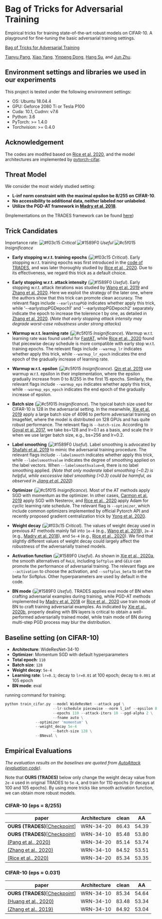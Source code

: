 # Bag of Tricks for Adversarial Training
Empirical tricks for training state-of-the-art robust models on CIFAR-10. A playground for fine-tuning the basic adversarial training settings. 

[Bag of Tricks for Adversarial Training](https://arxiv.org/abs/2010.00467)

[Tianyu Pang](http://ml.cs.tsinghua.edu.cn/~tianyu/), [Xiao Yang](https://github.com/ShawnXYang), [Yinpeng Dong](http://ml.cs.tsinghua.edu.cn/~yinpeng/), [Hang Su](http://www.suhangss.me/), and [Jun Zhu](http://ml.cs.tsinghua.edu.cn/~jun/index.shtml).

## Environment settings and libraries we used in our experiments

This project is tested under the following environment settings:
- OS: Ubuntu 18.04.4
- GPU: Geforce 2080 Ti or Tesla P100
- Cuda: 10.1, Cudnn: v7.6
- Python: 3.6
- PyTorch: >= 1.4.0
- Torchvision: >= 0.4.0

## Acknowledgement
The codes are modifed based on [Rice et al. 2020](https://github.com/locuslab/robust_overfitting), and the model architectures are implemented by [pytorch-cifar](https://github.com/kuangliu/pytorch-cifar).

## Threat Model
We consider the most widely studied setting:
- **L-inf norm constraint with the maximal epsilon be 8/255 on CIFAR-10**.
- **No accessibility to additional data, neither labeled nor unlabeled**.
- **Utilize the PGD-AT framework in [Madry et al. 2018](https://arxiv.org/abs/1706.06083)**.

(Implementations on the TRADES framework can be found [here](https://github.com/ShawnXYang/AT_HE))

## Trick Candidates
Importance rate: ![#f03c15](https://via.placeholder.com/15/f03c15/000000?text=+) *Critical*  ![#1589F0](https://via.placeholder.com/15/1589F0/000000?text=+) *Useful*  ![#c5f015](https://via.placeholder.com/15/c5f015/000000?text=+) *Insignificance*

- **Early stopping w.r.t. training epochs** (![#f03c15](https://via.placeholder.com/15/f03c15/000000?text=+) *Critical*).
Early stopping w.r.t. training epochs was first introduced in the [code of TRADES](https://github.com/yaodongyu/TRADES), and was later thoroughly studied by [Rice et al., 2020](https://arxiv.org/abs/2002.11569). Due to its effectiveness, we regard this trick as a default choice.

- **Early stopping w.r.t. attack intensity** (![#1589F0](https://via.placeholder.com/15/1589F0/000000?text=+) *Useful*). Early stopping w.r.t. attack iterations was studied by [Wang et al. 2019](proceedings.mlr.press/v97/wang19i/wang19i.pdf) and [Zhang et al. 2020](https://arxiv.org/abs/2002.11242). Here we exploit the strategy of the later one, where the authors show that this trick can promote clean accuracy. The relevant flags include `--earlystopPGD` indicates whether apply this trick, while '--earlystopPGDepoch1' and '--earlystopPGDepoch2' separately indicate the epoch to increase the tolerence t by one, as detailed in [Zhang et al. 2020](https://arxiv.org/abs/2002.11242). (*Note that early stopping attack intensity may degrade worst-case robustness under strong attacks*)

- **Warmup w.r.t. learning rate** (![#c5f015](https://via.placeholder.com/15/c5f015/000000?text=+) *Insignificance*). Warmup w.r.t. learning rate was found useful for [FastAT](https://arxiv.org/abs/2001.03994), while [Rice et al., 2020](https://arxiv.org/abs/2002.11569) found that piecewise decay schedule is more compatible with early stop w.r.t. training epochs. The relevant flags include `--warmup_lr` indicates whether apply this trick, while `--warmup_lr_epoch` indicates the end epoch of the gradually increase of learning rate.

- **Warmup w.r.t. epsilon** (![#c5f015](https://via.placeholder.com/15/c5f015/000000?text=+) *Insignificance*). [Qin et al. 2019](https://arxiv.org/abs/1907.02610) use warmup w.r.t. epsilon in their implementation, where the epsilon gradually increase from 0 to 8/255 in the first 15 epochs. Similarly, the relevant flags include `--warmup_eps` indicates whether apply this trick, while `--warmup_eps_epoch` indicates the end epoch of the gradually increase of epsilon.

- **Batch size** (![#c5f015](https://via.placeholder.com/15/c5f015/000000?text=+) *Insignificance*). The typical batch size used for CIFAR-10 is 128 in the adversarial setting. In the meanwhile, [Xie et al. 2019](https://arxiv.org/pdf/1812.03411.pdf) apply a large batch size of 4096 to perform adversarial training on ImageNet, where the model is distributed on 128 GPUs and has quite robust performance. The relevant flag is `--batch-size`. According to [Goyal et al. 2017](https://arxiv.org/abs/1706.02677), we take bs=128 and lr=0.1 as a basis, and scale the lr when we use larger batch size, e.g., bs=256 and lr=0.2.

- **Label smoothing** (![#1589F0](https://via.placeholder.com/15/1589F0/000000?text=+) *Useful*). Label smoothing is advocated by [Shafahi et al. 2019](https://arxiv.org/abs/1910.11585) to mimic the adversarial training procedure. The relevant flags include `--labelsmooth` indicates whether apply this trick, while `--labelsmoothvalue` indicates the degree of smoothing applied on the label vectors. When `--labelsmoothvalue=0`, there is no label smoothing applied. (*Note that only moderate label smoothing (~0.2) is helpful, while exccessive label smoothing (>0.3) could be harmful, as observed in [Jiang et al. 2020](https://arxiv.org/abs/2006.13726)*)

- **Optimizer** (![#c5f015](https://via.placeholder.com/15/c5f015/000000?text=+) *Insignificance*). Most of the AT methods apply SGD with momentum as the optimizer. In other cases, [Carmon et al. 2019](https://arxiv.org/abs/1905.13736) apply SGD with Nesterov, and [Rice et al., 2020](https://arxiv.org/abs/2002.11569) apply Adam for cyclic learning rate schedule. The relevant flag is `--optimizer`, which include common optimizers implemented by official Pytorch API and recently proposed gradient centralization trick by [Yong et al. 2020](https://arxiv.org/abs/2004.01461).

- **Weight decay** (![#f03c15](https://via.placeholder.com/15/f03c15/000000?text=+) *Critical*). The values of weight decay used in previous AT methods mainly fall into `1e-4` (e.g., [Wang et al. 2019](proceedings.mlr.press/v97/wang19i/wang19i.pdf)), `2e-4` (e.g., [Madry et al. 2018](https://arxiv.org/abs/1706.06083)), and `5e-4` (e.g., [Rice et al., 2020](https://arxiv.org/abs/2002.11569)). We find that slightly different values of weight decay could largely affect the robustness of the adversarially trained models.

- **Activation function** (![#1589F0](https://via.placeholder.com/15/1589F0/000000?text=+) *Useful*). As shown in [Xie et al., 2020a](https://arxiv.org/pdf/2006.14536.pdf), the smooth alternatives of `ReLU`, including `Softplus` and `GELU` can promote the performance of adversarial training. The relevant flags are `--activation` to choose the activation, and `--softplus_beta` to set the beta for Softplus. Other hyperparameters are used by default in the code.

- **BN mode** (![#1589F0](https://via.placeholder.com/15/1589F0/000000?text=+) *Useful*). TRADES applies eval mode of BN when crafting adversarial examples during training, while PGD-AT methods implemented by [Madry et al. 2018](https://arxiv.org/abs/1706.06083) or [Rice et al., 2020](https://arxiv.org/abs/2002.11569) use train mode of BN to craft training adversarial examples. As indicated by [Xie et al., 2020b](https://arxiv.org/pdf/1906.03787.pdf), properly dealing with BN layers is critical to obtain a well-performed adversarially trained model, while train mode of BN during multi-step PGD process may blur the distribution. 


## Baseline setting (on CIFAR-10)
- **Architecture**: WideResNet-34-10
- **Optimizer**: Momentum SGD with default hyperparameters
- **Total epoch**: `110`
- **Batch size**: `128`
- **Weight decay**: `5e-4`
- **Learning rate**: `lr=0.1`; decay to `lr=0.01` at 100 epoch; decay to `0.001` at 105 epoch
- **BN mode**: eval

running command for training:
```python
python train_cifar.py --model WideResNet --attack pgd \
                      --lr-schedule piecewise --norm l_inf --epsilon 8 \
                      --epochs 110 --attack-iters 10 --pgd-alpha 2 \
                      --fname auto \
		      --optimizer 'momentum' \
		      --weight_decay 5e-4
                      --batch-size 128 \
		      --BNeval \
```

## Empirical Evaluations
*The evaluation results on the baselines are quoted from  [AutoAttack](https://arxiv.org/abs/2003.01690) ([evaluation code](https://github.com/fra31/auto-attack/blob/master/autoattack/examples/eval.py))*. 

Note that **OURS (TRADES)** below only change the weight decay value from `2e-4` used in original TRADES to `5e-4`, and train for 110 epochs (lr decays at 100 and 105 epochs). By using more tricks like smooth activation function, we can obtain more robust models.

### CIFAR-10 (eps = 8/255)
|paper           | Architecture | clean         | AA |
|---|:---:|:---:|:---:|
| **OURS (TRADES)**[[Checkpoint](http://ml.cs.tsinghua.edu.cn/~xiaoyang/downloads/bag_of_tricks/wide20_trades_eps8_tricks.pt)] | WRN-34-20| 86.43 | 54.39 |
| **OURS (TRADES)**[[Checkpoint](http://ml.cs.tsinghua.edu.cn/~xiaoyang/downloads/bag_of_tricks/wide10_trades_eps8_tricks.pt)] | WRN-34-10| 85.48 | 53.80 |
| [(Pang et al., 2020)](https://arxiv.org/abs/2002.08619) | WRN-34-20| 85.14 | 53.74 |
| [(Zhang et al., 2020)](https://arxiv.org/abs/2002.11242)| WRN-34-10| 84.52 | 53.51 |
| [(Rice et al., 2020)](https://arxiv.org/abs/2002.11569) | WRN-34-20| 85.34 | 53.35 |


### CIFAR-10 (eps = 0.031)
|paper           | Architecture | clean         | AA |
|---|:---:|:---:|:---:|
| **OURS (TRADES)**[[Checkpoint](http://ml.cs.tsinghua.edu.cn/~xiaoyang/downloads/bag_of_tricks/wide10_trades_tricks.pt)] | WRN-34-10| 85.34 | 54.64 |
| [(Huang et al., 2020)](https://arxiv.org/abs/2002.10319) | WRN-34-10| 83.48 | 53.34 |
| [(Zhang et al., 2019)](https://arxiv.org/abs/1901.08573) | WRN-34-10| 84.92 | 53.04 |
